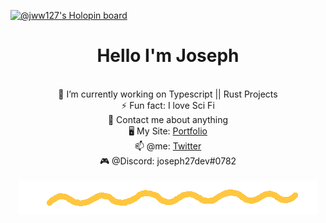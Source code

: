 [![@jww127's Holopin board](https://holopin.me/jww127)](https://holopin.io/@jww127)
 <div align="center">
<!-- <img src="./images/jww127.gif"> -->
  <h1> Hello I'm Joseph </h1>
</div>

<br/>

<div align="center">
🔭 I’m currently working on Typescript || Rust Projects <br/>
⚡ Fun fact: I love Sci Fi <br/>
💬 Contact me about anything <br/>
🖥️ My Site: <a href="https://joseph27.dev">Portfolio</a> <br/>
📫 @me: <a href="https://twitter.com/joseph27dev">Twitter</a> <br/>
🎮 @Discord: joseph27dev#0782 <br/>
</div>
<div align="center">
<br/>
<img src="./images/squiggle.gif">
</div>

